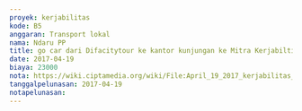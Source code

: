 ```yaml
---
proyek: kerjabilitas
kode: B5
anggaran: Transport lokal
nama: Ndaru PP
title: go car dari Difacitytour ke kantor kunjungan ke Mitra Kerjabiltias di Yogyakarta
date: 2017-04-19
biaya: 23000
nota: https://wiki.ciptamedia.org/wiki/File:April_19_2017_kerjabilitas_B5_gocar_difacitytour_ke_kantor_inok.jpg
tanggalpelunasan: 2017-04-19
notapelunasan:
---
```

